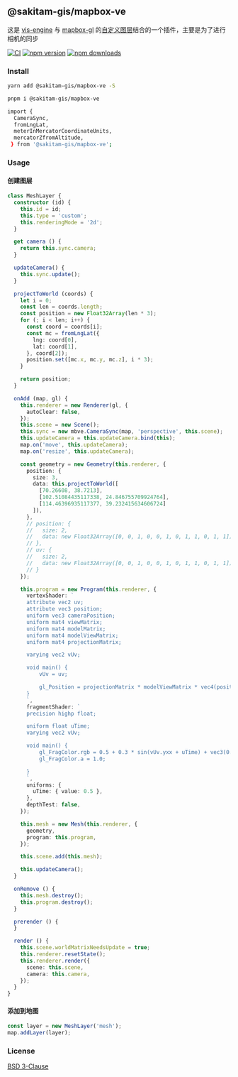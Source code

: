 ## @sakitam-gis/mapbox-ve

这是 [vis-engine](https://github.com/sakitam-gis/vis-engine) 与 [mapbox-gl](https://github.com/mapbox/mapbox-gl-js) 的[自定义图层](https://docs.mapbox.com/mapbox-gl-js/api/properties/#customlayerinterface)结合的一个插件，主要是为了进行相机的同步

[![CI](https://github.com/sakitam-gis/vis-engine/actions/workflows/ci.yml/badge.svg)](https://github.com/sakitam-gis/vis-engine/actions/workflows/ci.yml) [![npm version](https://badgen.net/npm/v/@sakitam-gis/mapbox-ve)](https://npm.im/@sakitam-gis/mapbox-ve) [![npm downloads](https://badgen.net/npm/dm/@sakitam-gis/mapbox-ve)](https://npm.im/@sakitam-gis/mapbox-ve)

### Install

```bash
yarn add @sakitam-gis/mapbox-ve -S

pnpm i @sakitam-gis/mapbox-ve

import { 
  CameraSync,
  fromLngLat,
  meterInMercatorCoordinateUnits,
  mercatorZfromAltitude,
 } from '@sakitam-gis/mapbox-ve';
```

### Usage

#### 创建图层

```ts
class MeshLayer {
  constructor (id) {
    this.id = id;
    this.type = 'custom';
    this.renderingMode = '2d';
  }

  get camera () {
    return this.sync.camera;
  }

  updateCamera() {
    this.sync.update();
  }

  projectToWorld (coords) {
    let i = 0;
    const len = coords.length;
    const position = new Float32Array(len * 3);
    for (; i < len; i++) {
      const coord = coords[i];
      const mc = fromLngLat({
        lng: coord[0],
        lat: coord[1],
      }, coord[2]);
      position.set([mc.x, mc.y, mc.z], i * 3);
    }

    return position;
  }

  onAdd (map, gl) {
    this.renderer = new Renderer(gl, {
      autoClear: false,
    });
    this.scene = new Scene();
    this.sync = new mbve.CameraSync(map, 'perspective', this.scene);
    this.updateCamera = this.updateCamera.bind(this);
    map.on('move', this.updateCamera);
    map.on('resize', this.updateCamera);

    const geometry = new Geometry(this.renderer, {
      position: {
        size: 3,
        data: this.projectToWorld([
          [70.26608, 38.7213],
          [102.51084435117338, 24.846755709924764],
          [114.46396935117377, 39.232415634606724]
        ]),
      },
      // position: {
      //   size: 2,
      //   data: new Float32Array([0, 0, 1, 0, 0, 1, 0, 1, 1, 0, 1, 1])
      // },
      // uv: {
      //   size: 2,
      //   data: new Float32Array([0, 0, 1, 0, 0, 1, 0, 1, 1, 0, 1, 1])
      // }
    });

    this.program = new Program(this.renderer, {
      vertexShader: `
      attribute vec2 uv;
      attribute vec3 position;
      uniform vec3 cameraPosition;
      uniform mat4 viewMatrix;
      uniform mat4 modelMatrix;
      uniform mat4 modelViewMatrix;
      uniform mat4 projectionMatrix;

      varying vec2 vUv;

      void main() {
          vUv = uv;

          gl_Position = projectionMatrix * modelViewMatrix * vec4(position, 1.0);
      }
      `,
      fragmentShader: `
      precision highp float;

      uniform float uTime;
      varying vec2 vUv;

      void main() {
          gl_FragColor.rgb = 0.5 + 0.3 * sin(vUv.yxx + uTime) + vec3(0.2, 0.0, 0.1);
          gl_FragColor.a = 1.0;

      }
      `,
      uniforms: {
        uTime: { value: 0.5 },
      },
      depthTest: false,
    });

    this.mesh = new Mesh(this.renderer, {
      geometry,
      program: this.program,
    });

    this.scene.add(this.mesh);

    this.updateCamera();
  }

  onRemove () {
    this.mesh.destroy();
    this.program.destroy();
  }

  prerender () {
  }

  render () {
    this.scene.worldMatrixNeedsUpdate = true;
    this.renderer.resetState();
    this.renderer.render({
      scene: this.scene,
      camera: this.camera,
    });
  }
}
```

#### 添加到地图

```ts
const layer = new MeshLayer('mesh');
map.addLayer(layer);
```

### License

[BSD 3-Clause](https://github.com/sakitam-gis/vis-engine/LICENSE)
